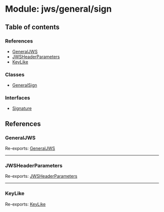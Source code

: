 # Module: jws/general/sign

## Table of contents

### References

- [GeneralJWS](jws_general_sign.md#generaljws)
- [JWSHeaderParameters](jws_general_sign.md#jwsheaderparameters)
- [KeyLike](jws_general_sign.md#keylike)

### Classes

- [GeneralSign](../classes/jws_general_sign.GeneralSign.md)

### Interfaces

- [Signature](../interfaces/jws_general_sign.Signature.md)

## References

### GeneralJWS

Re-exports: [GeneralJWS](../interfaces/types.GeneralJWS.md)

___

### JWSHeaderParameters

Re-exports: [JWSHeaderParameters](../interfaces/types.JWSHeaderParameters.md)

___

### KeyLike

Re-exports: [KeyLike](../types/types.KeyLike.md)
